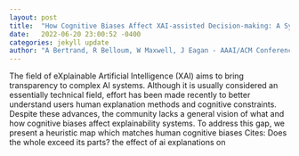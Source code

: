 ```yaml
---
layout: post
title:  "How Cognitive Biases Affect XAI-assisted Decision-making: A Systematic Review"
date:   2022-06-20 23:00:52 -0400
categories: jekyll update
author: "A Bertrand, R Belloum, W Maxwell, J Eagan - AAAI/ACM Conference on Artificial , 2022"
---
```

The field of eXplainable Artificial Intelligence (XAI) aims to bring transparency to complex AI systems. Although it is usually considered an essentially technical field, effort has been made recently to better understand users  human explanation methods and cognitive constraints. Despite these advances, the community lacks a general vision of what and how cognitive biases affect explainability systems. To address this gap, we present a heuristic map which matches human cognitive biases 
Cites: Does the whole exceed its parts? the effect of ai explanations on